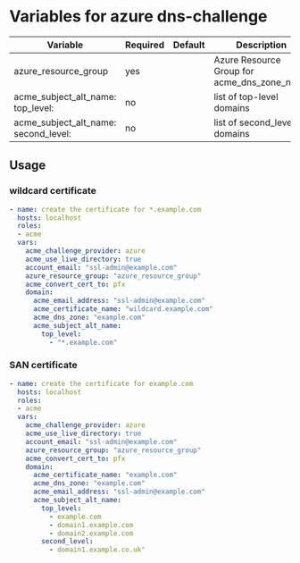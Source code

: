 # Variables for azure dns-challenge

| Variable                            | Required | Default | Description
|-------------------------------------|----------|---------|------------
| azure_resource_group                | yes      |         | Azure Resource Group for acme_dns_zone_name
| acme_subject_alt_name: top_level:        | no       |         | list of top-level domains
| acme_subject_alt_name: second_level:     | no       |         | list of second_level domains

## Usage

### wildcard certificate

```yaml
- name: create the certificate for *.example.com
  hosts: localhost
  roles:
  - acme
  vars:
    acme_challenge_provider: azure
    acme_use_live_directory: true
    account_email: "ssl-admin@example.com"
    azure_resource_group: "azure_resource_group"
    acme_convert_cert_to: pfx
    domain:
      acme_email_address: "ssl-admin@example.com"
      acme_certificate_name: "wildcard.example.com"
      acme_dns_zone: "example.com"
      acme_subject_alt_name:
        top_level:
          - "*.example.com"
```

### SAN certificate

```yaml
- name: create the certificate for example.com
  hosts: localhost
  roles:
  - acme
  vars:
    acme_challenge_provider: azure
    acme_use_live_directory: true
    account_email: "ssl-admin@example.com"
    azure_resource_group: "azure_resource_group"
    acme_convert_cert_to: pfx
    domain:
      acme_certificate_name: "example.com"
      acme_dns_zone: "example.com"
      acme_email_address: "ssl-admin@example.com"
      acme_subject_alt_name:
        top_level:
          - example.com
          - domain1.example.com
          - domain2.example.com
        second_level:
          - domain1.example.co.uk"
```
